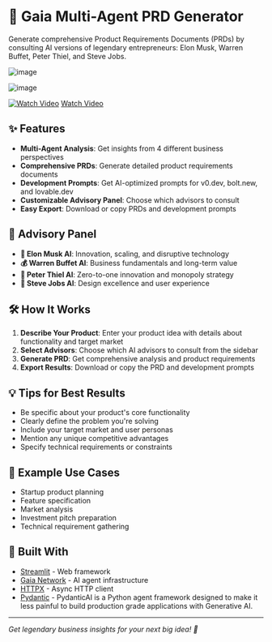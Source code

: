 # 🤖 Gaia Multi-Agent PRD Generator

Generate comprehensive Product Requirements Documents (PRDs) by consulting AI versions of legendary entrepreneurs: Elon Musk, Warren Buffet, Peter Thiel, and Steve Jobs.

![image](https://github.com/user-attachments/assets/0344a214-c939-4849-abe2-b44c4ca93717)

![image](https://github.com/user-attachments/assets/d364cbc9-5553-4372-a7c0-78e1b58b874a)

[![Watch Video](https://img.youtube.com/vi/_jCl0epwl64/0.jpg)](https://www.youtube.com/watch?v=_jCl0epwl64)
[Watch Video](https://youtu.be/_jCl0epwl64)

## ✨ Features

- **Multi-Agent Analysis**: Get insights from 4 different business perspectives
- **Comprehensive PRDs**: Generate detailed product requirements documents
- **Development Prompts**: Get AI-optimized prompts for v0.dev, bolt.new, and lovable.dev
- **Customizable Advisory Panel**: Choose which advisors to consult
- **Easy Export**: Download or copy PRDs and development prompts

## 🎯 Advisory Panel

- **🚀 Elon Musk AI**: Innovation, scaling, and disruptive technology
- **💰 Warren Buffet AI**: Business fundamentals and long-term value
- **🎯 Peter Thiel AI**: Zero-to-one innovation and monopoly strategy  
- **🎨 Steve Jobs AI**: Design excellence and user experience

## 🛠️ How It Works

1. **Describe Your Product**: Enter your product idea with details about functionality and target market
2. **Select Advisors**: Choose which AI advisors to consult from the sidebar
3. **Generate PRD**: Get comprehensive analysis and product requirements
4. **Export Results**: Download or copy the PRD and development prompts

## 💡 Tips for Best Results

- Be specific about your product's core functionality
- Clearly define the problem you're solving
- Include your target market and user personas
- Mention any unique competitive advantages
- Specify technical requirements or constraints

## 📝 Example Use Cases

- Startup product planning
- Feature specification
- Market analysis
- Investment pitch preparation
- Technical requirement gathering

## 🔗 Built With

- [Streamlit](https://streamlit.io/) - Web framework
- [Gaia Network](https://gaianet.ai/) - AI agent infrastructure
- [HTTPX](https://www.python-httpx.org/) - Async HTTP client
- [Pydantic](https://ai.pydantic.dev/) -  PydanticAI is a Python agent framework designed to make it less painful to build production grade applications with Generative AI.

---

*Get legendary business insights for your next big idea! 🚀*
